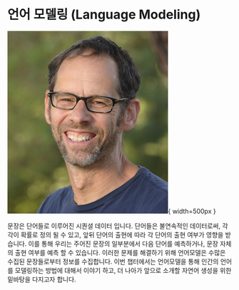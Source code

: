 # 언어 모델링 (Language Modeling)

![Daniel Jurafsky: Professor and Chair of Linguistics at Stanford Univ.](../assets/09-00-01.jpg){ width=500px }

문장은 단어들로 이루어진 시퀀셜 데이터 입니다. 단어들은 불연속적인 데이터로써, 각각이 확률로 정의 될 수 있고, 앞뒤 단어의 출현에 따라 각 단어의 출현 여부가 영향을 받습니다. 이를 통해 우리는 주어진 문장의 일부분에서 다음 단어를 예측하거나, 문장 자체의 출현 여부를 예측 할 수 있습니다. 이러한 문제를 해결하기 위해 언어모델은 수많은 수집된 문장들로부터 정보를 수집합니다. 이번 챕터에서는 언어모델을 통해 인간의 언어를 모델링하는 방법에 대해서 이야기 하고, 더 나아가 앞으로 소개할 자연어 생성을 위한 밑바탕을 다지고자 합니다.
